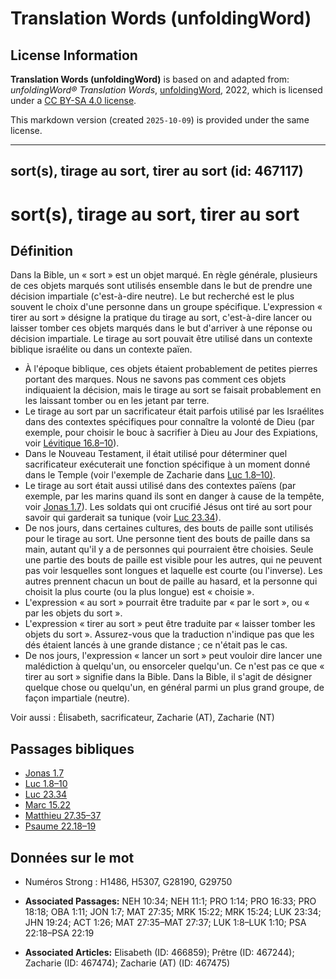 # Translation Words (unfoldingWord)

## License Information

**Translation Words (unfoldingWord)** is based on and adapted from: _unfoldingWord® Translation Words_, [unfoldingWord](https://unfoldingword.org/utw), 2022, which is licensed under a [CC BY-SA 4.0 license](https://creativecommons.org/licenses/by-sa/4.0/legalcode.en).

This markdown version (created `2025-10-09`) is provided under the same license.



--------------------------------

## sort(s), tirage au sort, tirer au sort (id: 467117)

sort(s), tirage au sort, tirer au sort
======================================

Définition
----------

Dans la Bible, un « sort » est un objet marqué. En règle générale, plusieurs de ces objets marqués sont utilisés ensemble dans le but de prendre une décision impartiale (c'est\-à\-dire neutre). Le but recherché est le plus souvent le choix d'une personne dans un groupe spécifique. L'expression « tirer au sort » désigne la pratique du tirage au sort, c'est\-à\-dire lancer ou laisser tomber ces objets marqués dans le but d'arriver à une réponse ou décision impartiale. Le tirage au sort pouvait être utilisé dans un contexte biblique israélite ou dans un contexte païen.

* À l'époque biblique, ces objets étaient probablement de petites pierres portant des marques. Nous ne savons pas comment ces objets indiquaient la décision, mais le tirage au sort se faisait probablement en les laissant tomber ou en les jetant par terre.
* Le tirage au sort par un sacrificateur était parfois utilisé par les Israélites dans des contextes spécifiques pour connaître la volonté de Dieu (par exemple, pour choisir le bouc à sacrifier à Dieu au Jour des Expiations, voir [Lévitique 16\.8–10](https://ref.ly/Lev16:8-Lev16:10)).
* Dans le Nouveau Testament, il était utilisé pour déterminer quel sacrificateur exécuterait une fonction spécifique à un moment donné dans le Temple (voir l'exemple de Zacharie dans [Luc 1\.8–10\)](https://ref.ly/Luke1:8-Luke1:10).
* Le tirage au sort était aussi utilisé dans des contextes païens (par exemple, par les marins quand ils sont en danger à cause de la tempête, voir [Jonas 1\.7](https://ref.ly/Jonah1:7)). Les soldats qui ont crucifié Jésus ont tiré au sort pour savoir qui garderait sa tunique (voir [Luc 23\.34](https://ref.ly/Luke23:34)).
* De nos jours, dans certaines cultures, des bouts de paille sont utilisés pour le tirage au sort. Une personne tient des bouts de paille dans sa main, autant qu'il y a de personnes qui pourraient être choisies. Seule une partie des bouts de paille est visible pour les autres, qui ne peuvent pas voir lesquelles sont longues et laquelle est courte (ou l'inverse). Les autres prennent chacun un bout de paille au hasard, et la personne qui choisit la plus courte (ou la plus longue) est « choisie ».
* L'expression « au sort » pourrait être traduite par « par le sort », ou « par les objets du sort ».
* L'expression « tirer au sort » peut être traduite par « laisser tomber les objets du sort ». Assurez\-vous que la traduction n'indique pas que les dés étaient lancés à une grande distance ; ce n'était pas le cas.
* De nos jours, l'expression « lancer un sort » peut vouloir dire lancer une malédiction à quelqu'un, ou ensorceler quelqu'un. Ce n'est pas ce que « tirer au sort » signifie dans la Bible. Dans la Bible, il s'agit de désigner quelque chose ou quelqu'un, en général parmi un plus grand groupe, de façon impartiale (neutre).

Voir aussi : Élisabeth, sacrificateur, Zacharie (AT), Zacharie (NT)

Passages bibliques
------------------

* [Jonas 1\.7](https://ref.ly/Jonah1:7)
* [Luc 1\.8–10](https://ref.ly/Luke1:8-Luke1:10)
* [Luc 23\.34](https://ref.ly/Luke23:34)
* [Marc 15\.22](https://ref.ly/Mark15:22)
* [Matthieu 27\.35–37](https://ref.ly/Matt27:35-Matt27:37)
* [Psaume 22\.18–19](https://ref.ly/Ps22:18-Ps22:19)

Données sur le mot
------------------

* Numéros Strong : H1486, H5307, G28190, G29750

* **Associated Passages:** NEH 10:34; NEH 11:1; PRO 1:14; PRO 16:33; PRO 18:18; OBA 1:11; JON 1:7; MAT 27:35; MRK 15:22; MRK 15:24; LUK 23:34; JHN 19:24; ACT 1:26; MAT 27:35–MAT 27:37; LUK 1:8–LUK 1:10; PSA 22:18–PSA 22:19
* **Associated Articles:** Elisabeth (ID: 466859); Prêtre (ID: 467244); Zacharie (ID: 467474); Zacharie (AT) (ID: 467475)

